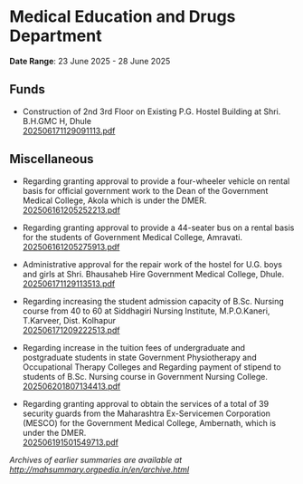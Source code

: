# Medical Education and Drugs Department

**Date Range**: 23 June 2025 - 28 June 2025


## Funds
- Construction of 2nd  3rd Floor on Existing P.G. Hostel Building at Shri. B.H.GMC  H, Dhule\
  [202506171129091113.pdf](https://gr.maharashtra.gov.in/Site/Upload/Government%20Resolutions/English/202506171129091113.pdf)

## Miscellaneous
- Regarding granting approval to provide a four-wheeler vehicle on rental basis for official government work to the Dean of the Government Medical College, Akola which is under the DMER.\
  [202506161205252213.pdf](https://gr.maharashtra.gov.in/Site/Upload/Government%20Resolutions/English/202506161205252213.pdf)

- Regarding granting approval to provide a 44-seater bus on a rental basis for the students of Government Medical College, Amravati.\
  [202506161205275913.pdf](https://gr.maharashtra.gov.in/Site/Upload/Government%20Resolutions/English/202506161205275913.pdf)

- Administrative approval for the repair work of the hostel for U.G. boys and girls at Shri. Bhausaheb Hire Government Medical College, Dhule.\
  [202506171129113513.pdf](https://gr.maharashtra.gov.in/Site/Upload/Government%20Resolutions/English/202506171129113513.pdf)

- Regarding increasing the student admission capacity of B.Sc. Nursing course from 40 to 60 at Siddhagiri Nursing Institute, M.P.O.Kaneri, T.Karveer, Dist. Kolhapur\
  [202506171209222513.pdf](https://gr.maharashtra.gov.in/Site/Upload/Government%20Resolutions/English/202506171209222513.pdf)

- Regarding increase in the tuition fees of undergraduate and postgraduate students in state Government Physiotherapy and Occupational Therapy Colleges and Regarding payment of stipend to students of B.Sc. Nursing course in Government Nursing College.\
  [202506201807134413.pdf](https://gr.maharashtra.gov.in/Site/Upload/Government%20Resolutions/English/202506201807134413.pdf)

- Regarding granting approval to obtain the services of a total of 39 security guards from the Maharashtra Ex-Servicemen Corporation (MESCO) for the Government Medical College, Ambernath, which is under the DMER.\
  [202506191501549713.pdf](https://gr.maharashtra.gov.in/Site/Upload/Government%20Resolutions/English/202506191501549713.pdf)


*Archives of earlier summaries are available at http://mahsummary.orgpedia.in/en/archive.html*